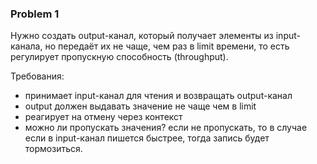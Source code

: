 ### Problem 1

Нужно создать output-канал, который получает элементы из input-канала, но передаёт их не чаще, чем раз в limit времени,
то есть регулирует пропускную способность (throughput).

Требования:

- принимает input-канал для чтения и возвращать output-канал
- output должен выдавать значение не чаще чем в limit
- реагирует на отмену через контекст
- можно ли пропускать значения? если не пропускать, то в случае если в input-канал пишется быстрее, тогда запись будет тормозиться. 
